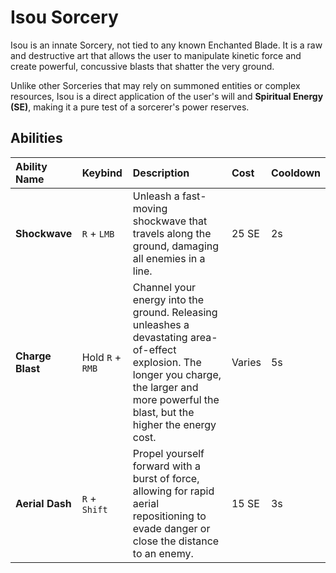 # Isou Sorcery

Isou is an innate Sorcery, not tied to any known Enchanted Blade. It is a raw and destructive art that allows the user to manipulate kinetic force and create powerful, concussive blasts that shatter the very ground.

Unlike other Sorceries that may rely on summoned entities or complex resources, Isou is a direct application of the user's will and **Spiritual Energy (SE)**, making it a pure test of a sorcerer's power reserves.

## Abilities

| Ability Name | Keybind | Description | Cost | Cooldown |
| :--- | :--- | :--- | :--- | :--- |
| **Shockwave** | `R` + `LMB` | Unleash a fast-moving shockwave that travels along the ground, damaging all enemies in a line. | 25 SE | 2s |
| **Charge Blast** | Hold `R` + `RMB` | Channel your energy into the ground. Releasing unleashes a devastating area-of-effect explosion. The longer you charge, the larger and more powerful the blast, but the higher the energy cost. | Varies | 5s |
| **Aerial Dash**| `R` + `Shift` | Propel yourself forward with a burst of force, allowing for rapid aerial repositioning to evade danger or close the distance to an enemy. | 15 SE | 3s |